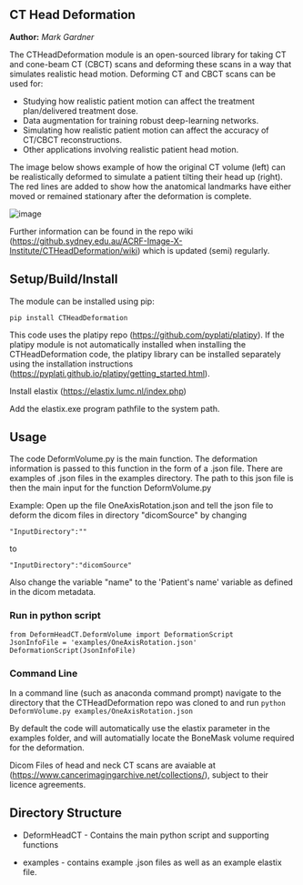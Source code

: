 ## CT Head Deformation

**Author:** *Mark Gardner*

The CTHeadDeformation module is an open-sourced library for taking CT and cone-beam CT (CBCT) scans and deforming these scans in a way that simulates realistic head motion. Deforming CT and CBCT scans can be used for:

- Studying how realistic patient motion can affect the treatment plan/delivered treatment dose.
- Data augmentation for training robust deep-learning networks.
- Simulating how realistic patient motion can affect the accuracy of CT/CBCT reconstructions.
- Other applications involving realistic patient head motion.

The image below shows example of how the original CT volume (left) can be realistically deformed to simulate a patient tilting their head up (right). The red lines are added to show how the anatomical landmarks have either moved or remained stationary after the deformation is complete.

![image](https://media.github.sydney.edu.au/user/5547/files/cf5b651f-fcde-4603-a6d7-d487df5e9904)

Further information can be found in the repo wiki (https://github.sydney.edu.au/ACRF-Image-X-Institute/CTHeadDeformation/wiki) which is updated (semi) regularly. 

## Setup/Build/Install

The module can be installed using pip:

```
pip install CTHeadDeformation
```

This code uses the platipy repo (https://github.com/pyplati/platipy). If the platipy module is not automatically installed when installing the CTHeadDeformation code, the platipy library can be installed separately using the installation instructions (https://pyplati.github.io/platipy/getting_started.html). 

Install elastix (https://elastix.lumc.nl/index.php)

Add the elastix.exe program pathfile to the system path.

## Usage

The code DeformVolume.py is the main function. The deformation information is passed to this function in the form of a .json file. There are examples of .json files in the examples directory. The path to this json file is then the main input for the function DeformVolume.py

Example:
Open up the file OneAxisRotation.json and tell the json file to deform the dicom files in directory "dicomSource" by changing
```
"InputDirectory":""
```

to  

```
"InputDirectory":"dicomSource"
```

Also change the variable "name" to the 'Patient's name' variable as defined in the dicom metadata. 

### Run in python script

```
from DeformHeadCT.DeformVolume import DeformationScript
JsonInfoFile = 'examples/OneAxisRotation.json'
DeformationScript(JsonInfoFile)
```

### Command Line

In a command line (such as anaconda command prompt) navigate to the directory that the CTHeadDeformation repo was cloned to and run 
```python DeformVolume.py examples/OneAxisRotation.json```

By default the code will automatically use the elastix parameter in the examples folder, and will automatially locate the BoneMask volume required for the deformation. 

Dicom Files of head and neck CT scans are avaiable at (https://www.cancerimagingarchive.net/collections/), subject to their licence agreements. 

## Directory Structure

* DeformHeadCT - Contains the main python script and supporting functions

* examples - contains example .json files as well as an example elastix file.


